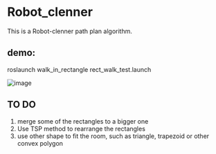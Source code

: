 # Robot_clenner
This is a Robot-clenner path plan algorithm.

## demo:
roslaunch walk_in_rectangle rect_walk_test.launch 

![image](https://github.com/bkxcyu/Robot_clenner/blob/master/rcpp_demo.gif)

## TO DO
1. merge some of the rectangles to a bigger one
2. Use TSP method to rearrange the rectangles
3. use other shape to fit the room, such as triangle, trapezoid or other convex polygon
